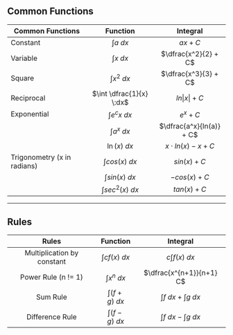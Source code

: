 ## Common Functions

| Common Functions |         Function         |         Integral         |
| ---------------- |:------------------------:|:------------------------:|
| Constant         |      $\int a \:dx$       |         $ax + C$         |
| Variable         |      $\int x \:dx$       |   $\dfrac{x^2}{2} + C$   |
| Square           |     $\int x^2 \:dx$      |   $\dfrac{x^3}{3} + C$   |
| Reciprocal       | $\int \dfrac{1}{x} \:dx$ |     $ln\| x \| + C$      |
| Exponential      |     $\int e^cx \:dx$     |        $e^x + C$         |
|                  |     $\int a^x \:dx$      | $\dfrac{a^x}{ln(a)} + C$ |
|                  |      $\ln(x) \:dx$       |  $x\cdot ln(x) - x + C$  |
| Trigonometry (x in radians)   |    $\int cos(x) \:dx$    |       $sin(x) + C$       |
|                  |    $\int sin(x) \:dx$    |      $-cos(x) + C$       |
|                  |   $\int sec^2(x) \:dx$   |       $tan(x) + C$       |

___
## Rules 
|           Rules            |     Function      |          Integral           |
|:--------------------------:|:-----------------:|:---------------------------:|
| Multiplication by constant | $\int cf(x) \:dx$ |      $c\int f(x) \:dx$      |
|    Power Rule (n != 1)     |  $\int x^n \:dx$  |  $\dfrac{x^{n+1}}{n+1} C$   |
|          Sum Rule          | $\int (f+g) \:dx$ | $\int f \:dx + \int g\; dx$ |
|      Difference Rule       | $\int (f-g) \:dx$ | $\int f \:dx - \int g\: dx$ |
